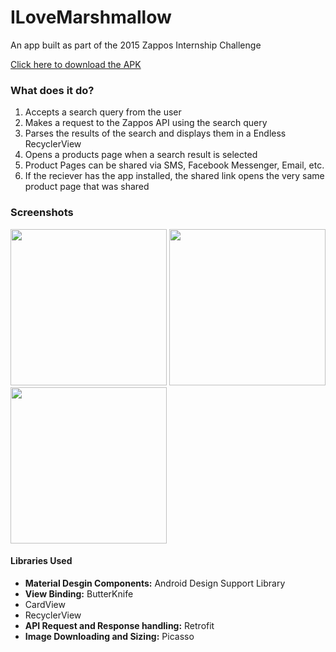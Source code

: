 # ILoveMarshmallow
An app built as part of the 2015 Zappos Internship Challenge

[Click here to download the APK](https://github.com/terell-brown/android-ILoveMarshmallow/blob/master/app/app-release.apk?raw=true)

### What does it do?
1. Accepts a search query from the user
2. Makes a request to the Zappos API using the search query
3. Parses the results of the search and displays them in a Endless RecyclerView
4. Opens a products page when a search result is selected
5. Product Pages can be shared via SMS, Facebook Messenger, Email, etc.
6. If the reciever has the app installed, the shared link opens the very same product page that was shared

### Screenshots
<img src=https://cloud.githubusercontent.com/assets/8221118/10032335/79e0323a-6150-11e5-9c30-b5cd2dad607a.png width="250"/>
<img src=https://cloud.githubusercontent.com/assets/8221118/10032337/7b37c4c2-6150-11e5-9692-9ce521a220fa.png width="250"/>
<img src=https://cloud.githubusercontent.com/assets/8221118/10032331/71534d50-6150-11e5-83b7-f3826a39867c.png width ="250"/>

#### Libraries Used
- **Material Desgin Components:** Android Design Support Library
- **View Binding:** ButterKnife
- CardView
- RecyclerView
- **API Request and Response handling:** Retrofit
- **Image Downloading and Sizing:** Picasso
